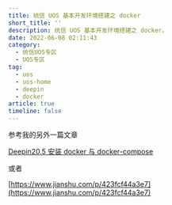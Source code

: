 ```yaml
---
title: 统信 UOS 基本开发环境搭建之 docker
short_title: ''
description: 统信 UOS 基本开发环境搭建之 docker。
date: 2022-06-08 02:11:43
category:
  - 统信UOS专区
  - UOS专区
tag:
  - uos
  - uos-home
  - deepin
  - docker
article: true
timeline: false
---
```

参考我的另外一篇文章

[Deepin20.5 安装 docker 与 docker-compose](/post/deepin-20-5-install-docker-compose.html)

或者

[https://www.jianshu.com/p/423fcf44a3e7](https://www.jianshu.com/p/423fcf44a3e7)